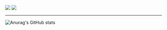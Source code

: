 


<img src="https://img.shields.io/badge/Swift-F05138?style=red&logo=Swift&logoColor=white"/>

<img src="https://img.shields.io/badge/{내용}-{배경 색깔}?style={스타일}&logo={로고이름}&logoColor={로고 색깔}"/>

---

![Anurag's GitHub stats](https://github-readme-stats.vercel.app/api?username=jjunhaa0211&show_icons=true&theme=dark)
